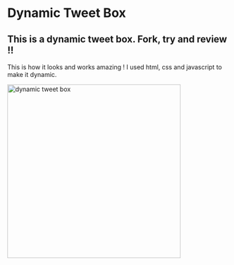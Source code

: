# Dynamic Tweet Box
## This is a dynamic tweet box. Fork, try and review !!

This is how it looks and works amazing ! I used html, css and javascript to make it dynamic.

<img width="393" alt="dynamic tweet box" src="https://user-images.githubusercontent.com/68563076/195153890-f1acd4f2-66c7-44e8-8021-f72230878df7.png">

